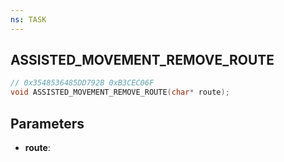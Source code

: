 ```yaml
---
ns: TASK
---
```

## ASSISTED_MOVEMENT_REMOVE_ROUTE

```c
// 0x3548536485DD792B 0xB3CEC06F
void ASSISTED_MOVEMENT_REMOVE_ROUTE(char* route);
```


## Parameters
* **route**: 

